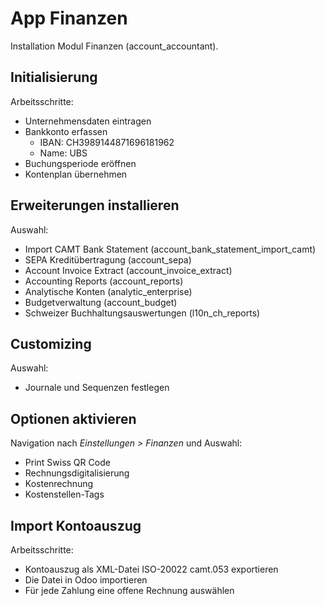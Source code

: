 # App Finanzen
Installation Modul Finanzen (account_accountant).

## Initialisierung

Arbeitsschritte:
*  Unternehmensdaten eintragen
*  Bankkonto erfassen
	*  IBAN: CH3989144871696181962
	*  Name: UBS
*  Buchungsperiode eröffnen
*  Kontenplan übernehmen

## Erweiterungen installieren

Auswahl:
* Import CAMT Bank Statement (account_bank_statement_import_camt)
* SEPA Kreditübertragung (account_sepa)
* Account Invoice Extract (account_invoice_extract)
* Accounting Reports (account_reports)
* Analytische Konten   (analytic_enterprise)
* Budgetverwaltung (account_budget)
* Schweizer Buchhaltungsauswertungen (l10n_ch_reports)

## Customizing
Auswahl:
* Journale und Sequenzen festlegen

## Optionen aktivieren
Navigation nach *Einstellungen > Finanzen* und Auswahl:
* Print Swiss QR Code
* Rechnungsdigitalisierung
* Kostenrechnung
* Kostenstellen-Tags

## Import Kontoauszug
Arbeitsschritte:
* Kontoauszug als XML-Datei ISO-20022 camt.053 exportieren
* Die Datei in Odoo importieren
* Für jede Zahlung  eine offene Rechnung auswählen